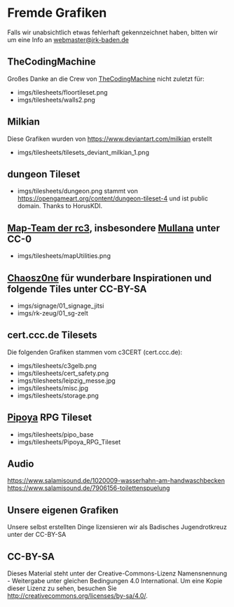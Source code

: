 # Fremde Grafiken
Falls wir unabsichtlich etwas fehlerhaft gekennzeichnet haben, bitten wir um eine Info an webmaster@jrk-baden.de


## TheCodingMachine
Großes Danke an die Crew von [TheCodingMachine](https://github.com/thecodingmachine/workadventure/) nicht zuletzt für:
* imgs/tilesheets/floortileset.png
* imgs/tilesheets/walls2.png

## Milkian
Diese Grafiken wurden von https://www.deviantart.com/milkian erstellt
* imgs/tilesheets/tilesets_deviant_milkian_1.png

## dungeon Tileset
* imgs/tilesheets/dungeon.png stammt von https://opengameart.org/content/dungeon-tileset-4 und ist public domain. Thanks to HorusKDI.

## [Map-Team der rc3](https://git.cccv.de/rc3/world-tiles/), insbesondere [Mullana](https://git.cccv.de/mullana) unter CC-0
* imgs/tilesheets/mapUtilities.png

## [Chaosz0ne](https://github.com/chaosz0ne/) für wunderbare Inspirationen und folgende Tiles unter CC-BY-SA

* imgs/signage/01_signage_jitsi
* imgs/rk-zeug/01_sg-zelt

## cert.ccc.de Tilesets
Die folgenden Grafiken stammen vom c3CERT (cert.ccc.de):
* imgs/tilesheets/c3gelb.png
* imgs/tilesheets/cert_safety.png
* imgs/tilesheets/leipzig_messe.jpg
* imgs/tilesheets/misc.jpg
* imgs/tilesheets/storage.png

## [Pipoya](https://pipoya.itch.io/) RPG Tileset

* imgs/tilesheets/pipo_base
* imgs/tilesheets/Pipoya_RPG_Tileset

## Audio
https://www.salamisound.de/1020009-wasserhahn-am-handwaschbecken
https://www.salamisound.de/7906156-toilettenspuelung

## Unsere eigenen Grafiken
Unsere selbst erstellten Dinge lizensieren wir als Badisches Jugendrotkreuz unter der CC-BY-SA

## CC-BY-SA
Dieses Material steht unter der Creative-Commons-Lizenz Namensnennung - Weitergabe unter gleichen Bedingungen 4.0 International. Um eine Kopie dieser Lizenz zu sehen, besuchen Sie http://creativecommons.org/licenses/by-sa/4.0/.
